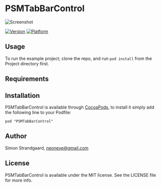 # PSMTabBarControl

![Screenshot](https://raw.github.com/neoneye/PSMTabBarControl/master/Documents/screenshot1.png)


[![Version](http://cocoapod-badges.herokuapp.com/v/PSMTabBarControl/badge.png)](http://cocoadocs.org/docsets/PSMTabBarControl)
[![Platform](http://cocoapod-badges.herokuapp.com/p/PSMTabBarControl/badge.png)](http://cocoadocs.org/docsets/PSMTabBarControl)

## Usage

To run the example project; clone the repo, and run `pod install` from the Project directory first.

## Requirements

## Installation

PSMTabBarControl is available through [CocoaPods](http://cocoapods.org), to install
it simply add the following line to your Podfile:

    pod "PSMTabBarControl"

## Author

Simon Strandgaard, neoneye@gmail.com

## License

PSMTabBarControl is available under the MIT license. See the LICENSE file for more info.

